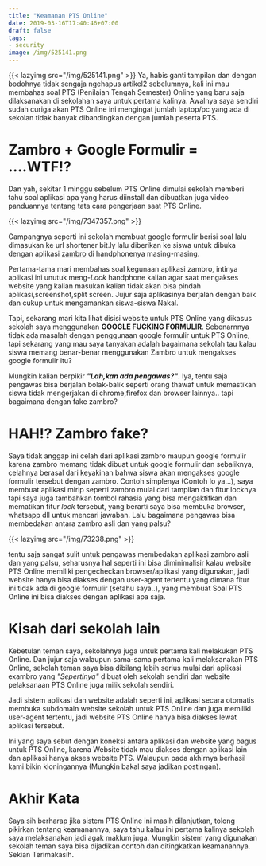 ```yaml
---
title: "Keamanan PTS Online"
date: 2019-03-16T17:40:46+07:00
draft: false
tags:
- security
image: /img/525141.png
---
```

{{< lazyimg src="/img/525141.png" >}}
Ya, habis ganti tampilan dan dengan <s>bodohnya</s> tidak sengaja ngehapus artikel2 sebelumnya, kali ini mau membahas soal PTS (Penilaian Tengah Semester) Online yang baru saja dilaksanakan di sekolahan saya untuk pertama kalinya. Awalnya saya sendiri sudah curiga akan PTS Online ini mengingat jumlah laptop/pc yang ada di sekolan tidak banyak dibandingkan dengan jumlah peserta PTS.

# Zambro + Google Formulir = ....WTF!?

Dan yah, sekitar 1 minggu sebelum PTS Online dimulai sekolah memberi tahu soal aplikasi apa yang harus diinstall dan dibuatkan juga video panduannya tentang tata cara pengerjaan saat PTS Online.

{{< lazyimg src="/img/7347357.png" >}}

Gampangnya seperti ini sekolah membuat google formulir berisi soal lalu dimasukan ke url shortener bit.ly lalu diberikan ke siswa untuk dibuka dengan aplikasi [zambro](https://play.google.com/store/apps/details?id=id.sch.smkn2cikbar.exambrowser&hl=in) di handphonenya masing-masing.

Pertama-tama mari membahas soal kegunaan aplikasi zambro, intinya aplikasi ini unutuk meng-_Lock_ handphone kalian agar saat mengakses website yang kalian masukan kalian tidak akan bisa pindah aplikasi,screenshot,split screen. Jujur saja aplikasinya berjalan dengan baik dan cukup untuk mengamankan siswa-siswa Nakal.

Tapi, sekarang mari kita lihat disisi website untuk PTS Online yang dikasus sekolah saya menggunakan **GOOGLE <s>FUCKING</s> FORMULIR**. Sebenarnnya tidak ada masalah dengan penggunaan google formulir untuk PTS Online, tapi sekarang yang mau saya tanyakan adalah bagaimana sekolah tau kalau siswa memang benar-benar menggunakan Zambro untuk mengakses google formulir itu?

Mungkin kalian berpikir _**"Lah,kan ada pengawas?"**_. Iya, tentu saja pengawas bisa berjalan bolak-balik seperti orang thawaf untuk memastikan siswa tidak mengerjakan di chrome,firefox dan browser lainnya.. tapi bagaimana dengan fake zambro?

# HAH!? Zambro fake?

Saya tidak anggap ini celah dari aplikasi zambro maupun google formulir karena zambro memang tidak dibuat untuk google formulir dan sebaliknya, celahnya berasal dari keyakinan bahwa siswa akan mengakses google formulir tersebut dengan zambro. Contoh simplenya (Contoh lo ya...), saya membuat aplikasi mirip seperti zambro mulai dari tampilan dan fitur locknya tapi saya juga tambahkan tombol rahasia yang bisa mengaktifkan dan mematikan fitur _lock_ tersebut, yang berarti saya bisa membuka browser, whatsapp dll untuk mencari jawaban. Lalu bagaimana pengawas bisa membedakan antara zambro asli dan yang palsu?

{{< lazyimg src="/img/73238.png" >}}

tentu saja sangat sulit untuk pengawas membedakan aplikasi zambro asli dan yang palsu, seharusnya hal seperti ini bisa diminimalisir kalau website PTS Online memiliki pengecheckan browser/aplikasi yang digunakan, jadi website hanya bisa diakses dengan user-agent tertentu yang dimana fitur ini tidak ada di google formulir (setahu saya..), yang membuat Soal PTS Online ini bisa diakses dengan aplikasi apa saja.

# Kisah dari sekolah lain

Kebetulan teman saya, sekolahnya juga untuk pertama kali melakukan PTS Online. Dan jujur saja walaupun sama-sama pertama kali melaksanakan PTS Online, sekolah teman saya bisa dibilang lebih serius mulai dari aplikasi exambro yang _"Sepertinya"_ dibuat oleh sekolah sendiri dan website pelaksanaan PTS Online juga milik sekolah sendiri.

Jadi sistem aplikasi dan website adalah seperti ini, aplikasi secara otomatis membuka subdomain website sekolah untuk PTS Online dan juga memiliki user-agent tertentu, jadi website PTS Online hanya bisa diakses lewat aplikasi tersebut.

Ini yang saya sebut dengan koneksi antara aplikasi dan website yang bagus untuk PTS Online, karena Website tidak mau diakses dengan aplikasi lain dan aplikasi hanya akses website PTS. Walaupun pada akhirnya berhasil kami bikin kloningannya (Mungkin bakal saya jadikan postingan). 

# Akhir Kata

Saya sih berharap jika sistem PTS Online ini masih dilanjutkan, tolong pikirkan tentang keamanannya, saya tahu kalau ini pertama kalinya sekolah saya melaksanakan jadi agak maklum juga. Mungkin sistem yang digunakan sekolah teman saya bisa dijadikan contoh dan ditingkatkan keamanannya. Sekian Terimakasih.